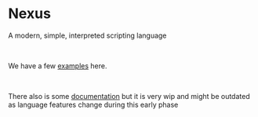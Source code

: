 # Nexus
A modern, simple, interpreted scripting language

<br>

We have a few [examples](https://github.com/MuffinGroup/Nexus/tree/main/examples) here.

<br>

There also is some [documentation](https://github.com/MuffinGroup/Nexus/tree/main/docs) but it is very wip and might be outdated as language features change during this early phase
